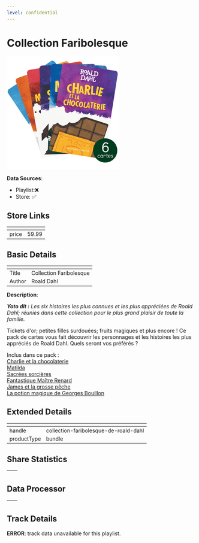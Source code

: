 ```yaml
---
level: confidential
---
```

# Collection Faribolesque

![card_[cXUh2].png](../../img/cards/card_[cXUh2].png)

**Data Sources**: 

- Playlist:❌
- Store: ✅


## Store Links

| <!-- --> | <!-- --> |
| - | - |
| price | 59.99 |


## Basic Details

| <!-- --> | <!-- --> |
| - | - |
| Title | Collection Faribolesque |
| Author | Roald Dahl |

**Description**:

<!-- td {border: 1px solid #ccc;}br {mso-data-placement:same-cell;} -->

_**Yoto dit :** Les six histoires les plus connues et les plus appréciées de Roald Dahl; réunies dans cette collection pour le plus grand plaisir de toute la famille._

<!-- td {border: 1px solid #ccc;}br {mso-data-placement:same-cell;} -->

Tickets d'or; petites filles surdouées; fruits magiques et plus encore ! Ce pack de cartes vous fait découvrir les personnages et les histoires les plus appréciés de Roald Dahl. Quels seront vos préférés ?  
  
Inclus dans ce pack :  
 [Charlie et la chocolaterie](https://ca.yotoplay.com/products/charlie-et-la-chocolaterie)  
[Matilda](https://ca.yotoplay.com/products/matilda-fr)  
[Sacrées sorcières](https://ca.yotoplay.com/products/sacrees-sorcieres)  
[Fantastique Maître Renard](https://ca.yotoplay.com/products/fantastique-maitre-renard)  
[James et la grosse pêche](https://ca.yotoplay.com/products/james-et-la-grosse-peche)  
[La potion magique de Georges Bouillon](https://ca.yotoplay.com/products/la-potion-magique-de-georges-bouillon)


## Extended Details

| <!-- --> | <!-- --> |
| - | - |
| handle | collection-faribolesque-de-roald-dahl |
| productType | bundle |


## Share Statistics

| <!-- --> | <!-- --> |
| - | - |


## Data Processor

| <!-- --> | <!-- --> |
| - | - |


## Track Details

**ERROR**: track data unavailable for this playlist.
